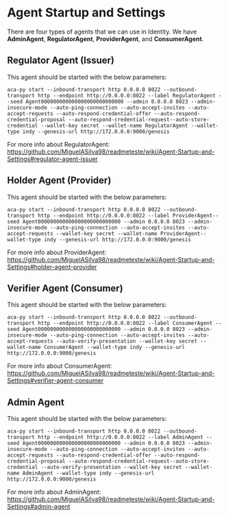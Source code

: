 # Agent Startup and Settings

There are four types of agents that we can use in Identity. We have **AdminAgent**, **RegulatorAgent**, **ProviderAgent**, and **ConsumerAgent**.

## Regulator Agent (Issuer) 

This agent should be started with the below parameters:

    aca-py start --inbound-transport http 0.0.0.0 8022 --outbound-transport http --endpoint http://0.0.0.0:8022 --label RegulatorAgent --seed Agent000000000000000000000000000 --admin 0.0.0.0 8023 --admin-insecure-mode --auto-ping-connection --auto-accept-invites --auto-accept-requests --auto-respond-credential-offer --auto-respond-credential-proposal --auto-respond-credential-request--auto-store-credential --wallet-key secret --wallet-name RegulatorAgent --wallet-type indy --genesis-url http://172.0.0.0:9000/genesis

For more info about RegulatorAgent:  https://github.com/MiguelASilva98/readmeteste/wiki/Agent-Startup-and-Settings#regulator-agent-issuer

## Holder Agent (Provider)

This agent should be started with the below parameters:

    aca-py start --inbound-transport http 0.0.0.0 8022 --outbound-transport http --endpoint http://0.0.0.0:8022 --label ProviderAgent--seed Agent000000000000000000000000000 --admin 0.0.0.0 8023 --admin-insecure-mode --auto-ping-connection --auto-accept-invites --auto-accept-requests --wallet-key secret --wallet-name ProviderAgent--wallet-type indy --genesis-url http://172.0.0.0:9000/genesis

For more info about ProviderAgent:  https://github.com/MiguelASilva98/readmeteste/wiki/Agent-Startup-and-Settings#holder-agent-provider

## Verifier Agent (Consumer)

This agent should be started with the below parameters:

    aca-py start --inbound-transport http 0.0.0.0 8022 --outbound-transport http --endpoint http://0.0.0.0:8022 --label ConsumerAgent --seed Agent000000000000000000000000000 --admin 0.0.0.0 8023 --admin-insecure-mode --auto-ping-connection --auto-accept-invites --auto-accept-requests --auto-verify-presentation --wallet-key secret --wallet-name ConsumerAgent --wallet-type indy --genesis-url http://172.0.0.0:9000/genesis

For more info about ConsumerAgent: https://github.com/MiguelASilva98/readmeteste/wiki/Agent-Startup-and-Settings#verifier-agent-consumer

## Admin Agent

This agent should be started with the below parameters:

    aca-py start --inbound-transport http 0.0.0.0 8022 --outbound-transport http --endpoint http://0.0.0.0:8022 --label AdminAgent --seed Agent000000000000000000000000000 --admin 0.0.0.0 8023 --admin-insecure-mode --auto-ping-connection --auto-accept-invites --auto-accept-requests --auto-respond-credential-offer --auto-respond-credential-proposal --auto-respond-credential-request--auto-store-credential --auto-verify-presentation --wallet-key secret --wallet-name AdminAgent --wallet-type indy --genesis-url http://172.0.0.0:9000/genesis

For more info about AdminAgent:  https://github.com/MiguelASilva98/readmeteste/wiki/Agent-Startup-and-Settings#admin-agent
